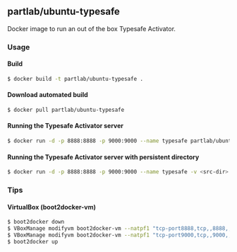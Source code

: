 ## partlab/ubuntu-typesafe

Docker image to run an out of the box Typesafe Activator.

### Usage

#### Build

```bash
$ docker build -t partlab/ubuntu-typesafe .
```

#### Download automated build

```bash
$ docker pull partlab/ubuntu-typesafe
```

#### Running the Typesafe Activator server 

```bash
$ docker run -d -p 8888:8888 -p 9000:9000 --name typesafe partlab/ubuntu-typesafe
```

#### Running the Typesafe Activator server with persistent directory

```bash
$ docker run -d -p 8888:8888 -p 9000:9000 --name typesafe -v <src-dir>:/opt/activator-1.2.10 partlab/ubuntu-typesafe
```

### Tips

#### VirtualBox (boot2docker-vm)

```bash
$ boot2docker down
$ VBoxManage modifyvm boot2docker-vm --natpf1 "tcp-port8888,tcp,,8888,,8888"
$ VBoxManage modifyvm boot2docker-vm --natpf1 "tcp-port9000,tcp,,9000,,9000"
$ boot2docker up
```
